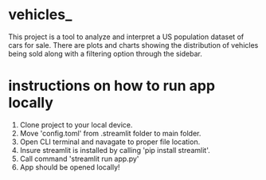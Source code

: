 # vehicles_

This project is a tool to analyze and interpret  a US population dataset of cars for sale. There are plots and charts showing the distribution of vehicles being sold along with a filtering option through the sidebar.

# instructions on how to run app locally
1. Clone project to your local device.
2. Move 'config.toml' from .streamlit folder to main folder.
3. Open CLI terminal and navagate to proper file location.
4. Insure streamlit is installed by calling 'pip install streamlit'.
5. Call command 'streamlit run app.py'
6. App should be opened locally!